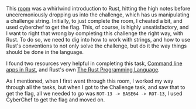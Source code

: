 This [room](https://tryhackme.com/r/room/rust) was a whirlwind introduction to Rust, hitting the high notes before unceremoniously dropping us into the challenge, which has us manipulating a challenge string. Initially, to just complete the room, I cheated a bit, and used cyberchef to get the flag.  This, of course, is highly unsatisfactory, and I want to right that wrong by completing this challenge the right way, with Rust. To do so, we need to dig into how to work with strings, and how to use Rust's conventions to not only solve the challenge, but do it the way things should be done in the language.

I found two resources very helpful in completing this task, [Command line apps in Rust](https://rust-cli.github.io/book/tutorial/setup.html), and Rust's own [The Rust Programming Language](https://doc.rust-lang.org/book/).

As I mentioned, when I first went through this room, I worked my way through all the tasks, but when I got to the Challenge task, and saw that to get the flag, all we needed to go was `ROT-13 -> BASE64 -> ROT-13`, I used CyberChef to get the flag and moved on.
